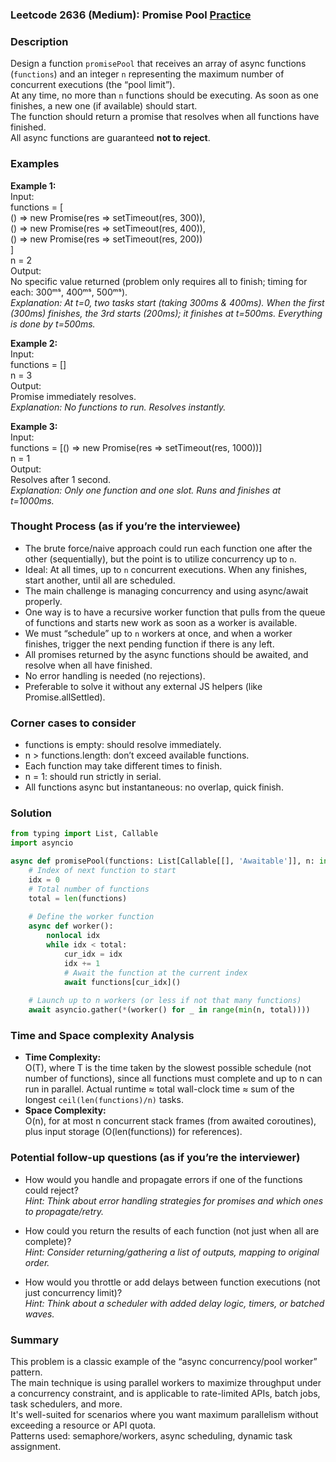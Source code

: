### Leetcode 2636 (Medium): Promise Pool [Practice](https://leetcode.com/problems/promise-pool)

### Description  
Design a function `promisePool` that receives an array of async functions (`functions`) and an integer `n` representing the maximum number of concurrent executions (the “pool limit”).  
At any time, no more than `n` functions should be executing. As soon as one finishes, a new one (if available) should start.  
The function should return a promise that resolves when all functions have finished.  
All async functions are guaranteed **not to reject**.

### Examples  

**Example 1:**  
Input:  
functions = [  
  () => new Promise(res => setTimeout(res, 300)),  
  () => new Promise(res => setTimeout(res, 400)),  
  () => new Promise(res => setTimeout(res, 200))  
]  
n = 2  
Output:  
No specific value returned (problem only requires all to finish; timing for each: 300ᵐˢ, 400ᵐˢ, 500ᵐˢ).  
*Explanation: At t=0, two tasks start (taking 300ms & 400ms). When the first (300ms) finishes, the 3rd starts (200ms); it finishes at t=500ms. Everything is done by t=500ms.*

**Example 2:**  
Input:  
functions = []  
n = 3  
Output:  
Promise immediately resolves.  
*Explanation: No functions to run. Resolves instantly.*

**Example 3:**  
Input:  
functions = [() => new Promise(res => setTimeout(res, 1000))]  
n = 1  
Output:  
Resolves after 1 second.  
*Explanation: Only one function and one slot. Runs and finishes at t=1000ms.*

### Thought Process (as if you’re the interviewee)  
- The brute force/naive approach could run each function one after the other (sequentially), but the point is to utilize concurrency up to `n`.
- Ideal: At all times, up to `n` concurrent executions. When any finishes, start another, until all are scheduled.
- The main challenge is managing concurrency and using async/await properly.
- One way is to have a recursive worker function that pulls from the queue of functions and starts new work as soon as a worker is available.
- We must “schedule” up to `n` workers at once, and when a worker finishes, trigger the next pending function if there is any left.
- All promises returned by the async functions should be awaited, and resolve when all have finished.
- No error handling is needed (no rejections).
- Preferable to solve it without any external JS helpers (like Promise.allSettled).

### Corner cases to consider  
- functions is empty: should resolve immediately.
- n > functions.length: don’t exceed available functions.
- Each function may take different times to finish.
- n = 1: should run strictly in serial.
- All functions async but instantaneous: no overlap, quick finish.

### Solution

```python
from typing import List, Callable
import asyncio

async def promisePool(functions: List[Callable[[], 'Awaitable']], n: int) -> None:
    # Index of next function to start
    idx = 0
    # Total number of functions
    total = len(functions)
    
    # Define the worker function
    async def worker():
        nonlocal idx
        while idx < total:
            cur_idx = idx
            idx += 1
            # Await the function at the current index
            await functions[cur_idx]()
    
    # Launch up to n workers (or less if not that many functions)
    await asyncio.gather(*(worker() for _ in range(min(n, total))))
```

### Time and Space complexity Analysis  

- **Time Complexity:**  
  O(T), where T is the time taken by the slowest possible schedule (not number of functions), since all functions must complete and up to n can run in parallel. Actual runtime ≈ total wall-clock time ≈ sum of the longest `ceil(len(functions)/n)` tasks.
- **Space Complexity:**  
  O(n), for at most n concurrent stack frames (from awaited coroutines), plus input storage (O(len(functions)) for references).

### Potential follow-up questions (as if you’re the interviewer)  

- How would you handle and propagate errors if one of the functions could reject?  
  *Hint: Think about error handling strategies for promises and which ones to propagate/retry.*

- How could you return the results of each function (not just when all are complete)?  
  *Hint: Consider returning/gathering a list of outputs, mapping to original order.*

- How would you throttle or add delays between function executions (not just concurrency limit)?  
  *Hint: Think about a scheduler with added delay logic, timers, or batched waves.*

### Summary
This problem is a classic example of the “async concurrency/pool worker” pattern.  
The main technique is using parallel workers to maximize throughput under a concurrency constraint, and is applicable to rate-limited APIs, batch jobs, task schedulers, and more.  
It's well-suited for scenarios where you want maximum parallelism without exceeding a resource or API quota.  
Patterns used: semaphore/workers, async scheduling, dynamic task assignment.
